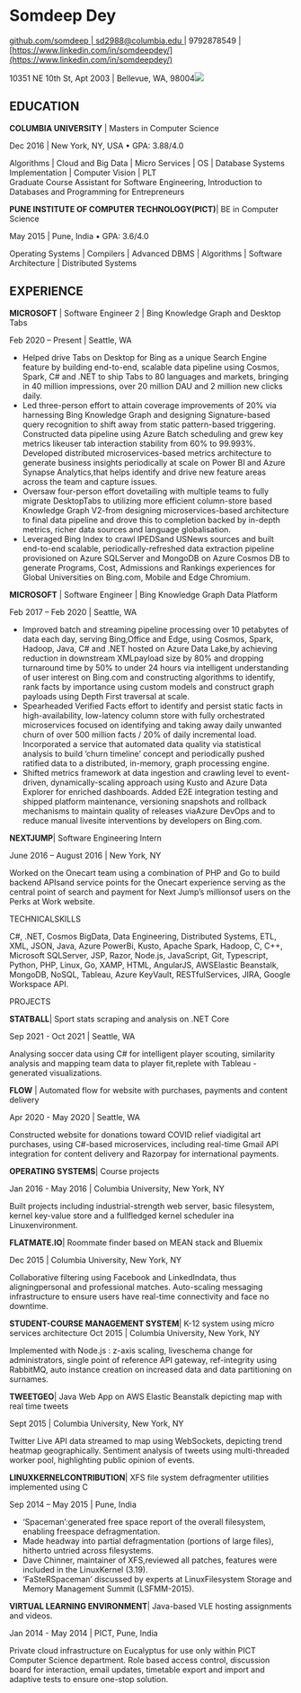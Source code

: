 <h1> Somdeep Dey</h1>

[github.com/somdeep ](github.com/somdeep)[| sd2988@columbia.edu ](mailto:sd2988@columbia.edu)| 9792878549 | [https://www.linkedin.com/in/somdeepdey/](https://www.linkedin.com/in/somdeepdey/)

10351 NE 10th St, Apt 2003 | Bellevue, WA, 98004![](Aspose.Words.cfa7e0d4-3808-4251-86aa-87030496fbb0.001.png)

<h2>EDUCATION</h2>

**COLUMBIA UNIVERSITY** | Masters in Computer Science

Dec 2016 | New York, NY, USA • GPA: 3.88/4.0

Algorithms | Cloud and Big Data | Micro Services | OS | Database Systems Implementation | Computer Vision | PLT <br>
Graduate Course Assistant for Software Engineering, Introduction to Databases and Programming for Entrepreneurs

**PUNE INSTITUTE OF COMPUTER TECHNOLOGY(PICT)**| BE in Computer Science <br>

May 2015 | Pune, India • GPA: 3.6/4.0

Operating Systems | Compilers | Advanced DBMS | Algorithms | Software Architecture | Distributed Systems

<h2>EXPERIENCE</h2>

**MICROSOFT** | Software Engineer 2 | Bing Knowledge Graph and Desktop Tabs

Feb 2020 – Present | Seattle, WA

- Helped drive Tabs on Desktop for Bing as a unique Search Engine feature by building end-to-end, scalable data pipeline using Cosmos, Spark, C# and .NET to ship Tabs to 80 languages and markets, bringing in 40 million impressions, over 20 million DAU and 2 million new clicks daily.
- Led three-person effort to attain coverage improvements of 20% via harnessing Bing Knowledge Graph and designing Signature-based query recognition to shift away from static pattern-based triggering. Constructed data pipeline using Azure Batch scheduling and grew key metrics likeuser tab interaction stability from 60% to 99.993%. Developed distributed microservices-based metrics architecture to generate business insights periodically at scale on Power BI and Azure Synapse Analytics,that helps identify and drive new feature areas across the team and capture issues.
- Oversaw four-person effort dovetailing with multiple teams to fully migrate DesktopTabs to utilizing more efficient column-store based Knowledge Graph V2-from designing microservices-based architecture to final data pipeline and drove this to completion backed by in-depth metrics, richer data sources and language globalisation.
- Leveraged Bing Index to crawl IPEDSand USNews sources and built end-to-end scalable, periodically-refreshed data extraction pipeline provisioned on Azure SQLServer and MongoDB on Azure Cosmos DB to generate Programs, Cost, Admissions and Rankings experiences for Global Universities on Bing.com, Mobile and Edge Chromium.

**MICROSOFT** | Software Engineer | Bing Knowledge Graph Data Platform

Feb 2017 – Feb 2020 | Seattle, WA

- Improved batch and streaming pipeline processing over 10 petabytes of data each day, serving Bing,Office and Edge, using Cosmos, Spark, Hadoop, Java, C# and .NET hosted on Azure Data Lake,by achieving reduction in downstream XMLpayload size by 80% and dropping turnaround time by 50% to under 24 hours via intelligent understanding of user interest on Bing.com and constructing algorithms to identify, rank facts by importance using custom models and construct graph payloads using Depth First traversal at scale.
- Spearheaded Verified Facts effort to identify and persist static facts in high-availability, low-latency column store with fully orchestrated microservices focused on identifying and taking away daily unwanted churn of over 500 million facts / 20% of daily incremental load. Incorporated a service that automated data quality via statistical analysis to build ’churn timeline’ concept and periodically pushed ratified data to a distributed, in-memory, graph processing engine.
- Shifted metrics framework at data ingestion and crawling level to event-driven, dynamically-scaling approach using Kusto and Azure Data Explorer for enriched dashboards. Added E2E integration testing and shipped platform maintenance, versioning snapshots and rollback mechanisms to maintain quality of releases viaAzure DevOps and to reduce manual livesite interventions by developers on Bing.com.

**NEXTJUMP**| Software Engineering Intern

June 2016 – August 2016 | New York, NY

Worked on the Onecart team using a combination of PHP and Go to build backend APIsand service points for the Onecart experience serving as the central point of search and payment for Next Jump’s millionsof users on the Perks at Work website.

TECHNICALSKILLS

C#, .NET, Cosmos BigData, Data Engineering, Distributed Systems, ETL, XML, JSON, Java, Azure PowerBi, Kusto, Apache Spark, Hadoop, C, C++, Microsoft SQLServer, JSP, Razor, Node.js, JavaScript, Git, Typescript, Python, PHP, Linux, Go, XAMP, HTML, AngularJS, AWSElastic Beanstalk, MongoDB, NoSQL, Tableau, Azure KeyVault, RESTfulServices, JIRA, Google Workspace API.

PROJECTS

**STATBALL**| Sport stats scraping and analysis on .NET Core

Sep 2021 - Oct 2021 | Seattle, WA

Analysing soccer data using C# for intelligent player scouting, similarity analysis and mapping team data to player fit,replete with Tableau -generated visualizations.

**FLOW** | Automated flow for website with purchases, payments and content delivery

Apr 2020 - May 2020 | Seattle, WA

Constructed website for donations toward COVID relief viadigital art purchases, using C#-based microservices, including real-time Gmail API integration for content delivery and Razorpay for international payments.

**OPERATING SYSTEMS**| Course projects

Jan 2016 - May 2016 | Columbia University, New York, NY

Built projects including industrial-strength web server, basic filesystem, kernel key-value store and a fullfledged kernel scheduler ina Linuxenvironment.

**FLATMATE.IO**| Roommate finder based on MEAN stack and Bluemix

Dec 2015 | Columbia University, New York, NY

Collaborative filtering using Facebook and LinkedIndata, thus aligningpersonal and professional matches. Auto-scaling messaging infrastructure to ensure users have real-time connectivity and face no downtime.

**STUDENT-COURSE MANAGEMENT SYSTEM**| K-12 system using micro services architecture Oct 2015 | Columbia University, New York, NY

Implemented with Node.js : z-axis scaling, liveschema change for administrators, single point of reference API gateway, ref-integrity using RabbitMQ, auto instance creation on increased data and data partitioning on surnames.

**TWEETGEO**| Java Web App on AWS Elastic Beanstalk depicting map with real time tweets

Sept 2015 | Columbia University, New York, NY

Twitter Live API data streamed to map using WebSockets, depicting trend heatmap geographically. Sentiment analysis of tweets using multi-threaded worker pool, highlighting public opinion of events.

**LINUXKERNELCONTRIBUTION**| XFS file system defragmenter utilities implemented using C

Sep 2014 – May 2015 | Pune, India

- ‘Spaceman’:generated free space report of the overall filesystem, enabling freespace defragmentation.
- Made headway into partial defragmentation (portions of large files), hitherto untried across filesystems.
- Dave Chinner, maintainer of XFS,reviewed all patches, features were included in the LinuxKernel (3.19).
- ‘FaSteRSpaceman’ discussed by experts at LinuxFilesystem Storage and Memory Management Summit (LSFMM-2015).

**VIRTUAL LEARNING ENVIRONMENT**| Java-based VLE hosting assignments and videos.

Jan 2014 - May 2014 | PICT, Pune, India

Private cloud infrastructure on Eucalyptus for use only within PICT Computer Science department. Role based access control, discussion board for interaction, email updates, timetable export and import and adaptive tests to ensure one-stop solution.
